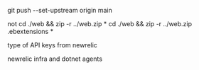 git push --set-upstream origin main

<ItemGroup>
    <!-- AWS Elastic Beanstalk stuff https://docs.aws.amazon.com/elasticbeanstalk/latest/dg/create-deploy-dotnet-core-linux.html -->
    <None Include=".ebextensions\newrelic.config" CopyToOutputDirectory="Always" />
</ItemGroup>

not cd ./web && zip -r ../web.zip *
cd ./web && zip -r ../web.zip .ebextensions *

type of API keys from newrelic

newrelic infra and dotnet agents